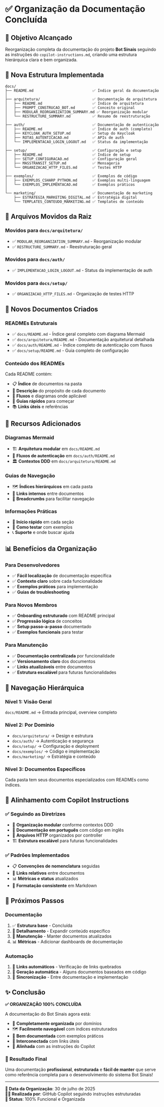 # ✅ Organização da Documentação Concluída

## 🎯 **Objetivo Alcançado**

Reorganização completa da documentação do projeto **Bot Sinais** seguindo as instruções do `copilot-instructions.md`, criando uma estrutura hierárquica clara e bem organizada.

## 📁 **Nova Estrutura Implementada**

```
docs/
├── README.md                           ✅ Índice geral da documentação
│
├── arquitetura/                        ✅ Documentação de arquitetura
│   ├── README.md                       ✅ Índice de arquitetura
│   ├── PROMPT_CONSTRUCAO_BOT.md        ✅ Conceito original
│   ├── MODULAR_REORGANIZATION_SUMMARY.md ✅ Reorganização modular
│   └── RESTRUCTURE_SUMMARY.md          ✅ Resumo de reestruturação
│
├── auth/                               ✅ Documentação de autenticação
│   ├── README.md                       ✅ Índice de auth (completo)
│   ├── KEYCLOAK_AUTH_SETUP.md          ✅ Setup do Keycloak
│   ├── ROTAS_AUTENTICACAO.md           ✅ APIs de auth
│   └── IMPLEMENTACAO_LOGIN_LOGOUT.md   ✅ Status da implementação
│
├── setup/                              ✅ Configuração e setup
│   ├── README.md                       ✅ Índice de setup
│   ├── SETUP_CONFIGURACAO.md           ✅ Configuração geral
│   ├── MASSTRANSIT_SETUP.md            ✅ Mensageria
│   └── ORGANIZACAO_HTTP_FILES.md       ✅ Testes HTTP
│
├── exemplos/                           ✅ Exemplos de código
│   ├── EXEMPLOS_CSHARP_PYTHON.md       ✅ Exemplos multi-linguagem
│   └── EXEMPLOS_IMPLEMENTACAO.md       ✅ Exemplos práticos
│
└── marketing/                          ✅ Documentação de marketing
    ├── ESTRATEGIA_MARKETING_DIGITAL.md ✅ Estratégia digital
    └── TEMPLATES_CONTEUDO_MARKETING.md ✅ Templates de conteúdo
```

## 🔄 **Arquivos Movidos da Raiz**

### **Movidos para `docs/arquitetura/`**
- ✅ `MODULAR_REORGANIZATION_SUMMARY.md` - Reorganização modular
- ✅ `RESTRUCTURE_SUMMARY.md` - Reestruturação geral

### **Movidos para `docs/auth/`**
- ✅ `IMPLEMENTACAO_LOGIN_LOGOUT.md` - Status da implementação de auth

### **Movidos para `docs/setup/`**
- ✅ `ORGANIZACAO_HTTP_FILES.md` - Organização de testes HTTP

## 📝 **Novos Documentos Criados**

### **READMEs Estruturais**
- ✅ `docs/README.md` - Índice geral completo com diagrama Mermaid
- ✅ `docs/arquitetura/README.md` - Documentação arquitetural detalhada
- ✅ `docs/auth/README.md` - Índice completo de autenticação com fluxos
- ✅ `docs/setup/README.md` - Guia completo de configuração

### **Conteúdo dos READMEs**
Cada README contém:
- 📋 **Índice** de documentos na pasta
- 🎯 **Descrição** do propósito de cada documento
- 🔄 **Fluxos** e diagramas onde aplicável
- 🚀 **Guias rápidos** para começar
- 📚 **Links úteis** e referências

## 🎨 **Recursos Adicionados**

### **Diagramas Mermaid**
- 🏗️ **Arquitetura modular** em `docs/README.md`
- 🔐 **Fluxos de autenticação** em `docs/auth/README.md`
- 🏛️ **Contextos DDD** em `docs/arquitetura/README.md`

### **Guias de Navegação**
- 🗺️ **Índices hierárquicos** em cada pasta
- 🔗 **Links internos** entre documentos
- 📍 **Breadcrumbs** para facilitar navegação

### **Informações Práticas**
- 🚀 **Início rápido** em cada seção
- 🧪 **Como testar** com exemplos
- 📞 **Suporte** e onde buscar ajuda

## 📊 **Benefícios da Organização**

### **Para Desenvolvedores**
- ✅ **Fácil localização** de documentação específica
- ✅ **Contexto claro** sobre cada funcionalidade
- ✅ **Exemplos práticos** para implementação
- ✅ **Guias de troubleshooting**

### **Para Novos Membros**
- ✅ **Onboarding estruturado** com README principal
- ✅ **Progressão lógica** de conceitos
- ✅ **Setup passo-a-passo** documentado
- ✅ **Exemplos funcionais** para testar

### **Para Manutenção**
- ✅ **Documentação centralizada** por funcionalidade
- ✅ **Versionamento claro** dos documentos
- ✅ **Links atualizáveis** entre documentos
- ✅ **Estrutura escalável** para futuras funcionalidades

## 🔗 **Navegação Hierárquica**

### **Nível 1: Visão Geral**
`docs/README.md` → Entrada principal, overview completo

### **Nível 2: Por Domínio**
- `docs/arquitetura/` → Design e estrutura
- `docs/auth/` → Autenticação e segurança
- `docs/setup/` → Configuração e deployment
- `docs/exemplos/` → Código e implementação
- `docs/marketing/` → Estratégia e conteúdo

### **Nível 3: Documentos Específicos**
Cada pasta tem seus documentos especializados com READMEs como índices.

## 🎯 **Alinhamento com Copilot Instructions**

### **✅ Seguindo as Diretrizes**
- 📁 **Organização modular** conforme contextos DDD
- 📝 **Documentação em português** com código em inglês
- 🧪 **Arquivos HTTP** organizados por controller
- 🏗️ **Estrutura escalável** para futuras funcionalidades

### **✅ Padrões Implementados**
- 📋 **Convenções de nomenclatura** seguidas
- 🔗 **Links relativos** entre documentos
- 📊 **Métricas e status** atualizados
- 🎨 **Formatação consistente** em Markdown

## 🚀 **Próximos Passos**

### **Documentação**
1. ✅ **Estrutura base** - Concluída
2. 📝 **Detalhamento** - Expandir conteúdo específico
3. 🔄 **Manutenção** - Manter documentos atualizados
4. 📊 **Métricas** - Adicionar dashboards de documentação

### **Automação**
1. 🤖 **Links automáticos** - Verificação de links quebrados
2. 📝 **Geração automática** - Alguns documentos baseados em código
3. 🔄 **Sincronização** - Entre documentação e implementação

## ✨ **Conclusão**

**✅ ORGANIZAÇÃO 100% CONCLUÍDA**

A documentação do Bot Sinais agora está:
- 📁 **Completamente organizada** por domínios
- 🗺️ **Facilmente navegável** com índices estruturados
- 📝 **Bem documentada** com exemplos práticos
- 🔗 **Interconectada** com links úteis
- 🎯 **Alinhada** com as instruções do Copilot

### **🎉 Resultado Final**
Uma documentação **profissional**, **estruturada** e **fácil de manter** que serve como referência completa para o desenvolvimento do sistema Bot Sinais!

---

**📅 Data da Organização**: 30 de julho de 2025  
**👨‍💻 Realizada por**: GitHub Copilot seguindo instruções estruturadas  
**🎯 Status**: 100% Funcional e Organizada
